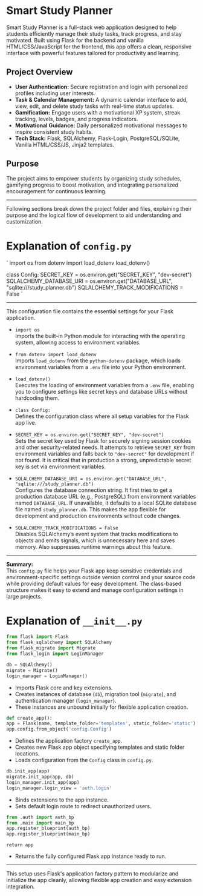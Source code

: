 # Smart Study Planner

Smart Study Planner is a full-stack web application designed to help students efficiently manage their study tasks, track progress, and stay motivated. Built using Flask for the backend and vanilla HTML/CSS/JavaScript for the frontend, this app offers a clean, responsive interface with powerful features tailored for productivity and learning.

## Project Overview

- **User Authentication:** Secure registration and login with personalized profiles including user interests.
- **Task & Calendar Management:** A dynamic calendar interface to add, view, edit, and delete study tasks with real-time status updates.
- **Gamification:** Engage users with a motivational XP system, streak tracking, levels, badges, and progress indicators.
- **Motivational Guidance:** Daily personalized motivational messages to inspire consistent study habits.
- **Tech Stack:** Flask, SQLAlchemy, Flask-Login, PostgreSQL/SQLite, Vanilla HTML/CSS/JS, Jinja2 templates.

## Purpose

The project aims to empower students by organizing study schedules, gamifying progress to boost motivation, and integrating personalized encouragement for continuous learning.

---

Following sections break down the project folder and files, explaining their purpose and the logical flow of development to aid understanding and customization.

# Explanation of `config.py`

`
import os
from dotenv import load_dotenv
load_dotenv()

class Config:
SECRET_KEY = os.environ.get("SECRET_KEY", "dev-secret")
SQLALCHEMY_DATABASE_URI = os.environ.get("DATABASE_URL", "sqlite:///study_planner.db")
SQLALCHEMY_TRACK_MODIFICATIONS = False
`


---

This configuration file contains the essential settings for your Flask application.

- `import os`  
  Imports the built-in Python module for interacting with the operating system, allowing access to environment variables.

- `from dotenv import load_dotenv`  
  Imports `load_dotenv` from the `python-dotenv` package, which loads environment variables from a `.env` file into your Python environment.

- `load_dotenv()`  
  Executes the loading of environment variables from a `.env` file, enabling you to configure settings like secret keys and database URLs without hardcoding them.

- `class Config:`  
  Defines the configuration class where all setup variables for the Flask app live.

- `SECRET_KEY = os.environ.get("SECRET_KEY", "dev-secret")`  
  Sets the secret key used by Flask for securely signing session cookies and other security-related needs. It attempts to retrieve `SECRET_KEY` from environment variables and falls back to `"dev-secret"` for development if not found. It is critical that in production a strong, unpredictable secret key is set via environment variables.

- `SQLALCHEMY_DATABASE_URI = os.environ.get("DATABASE_URL", "sqlite:///study_planner.db")`  
  Configures the database connection string. It first tries to get a production database URL (e.g., PostgreSQL) from environment variables named `DATABASE_URL`. If unavailable, it defaults to a local SQLite database file named `study_planner.db`. This makes the app flexible for development and production environments without code changes.

- `SQLALCHEMY_TRACK_MODIFICATIONS = False`  
  Disables SQLAlchemy’s event system that tracks modifications to objects and emits signals, which is unnecessary here and saves memory. Also suppresses runtime warnings about this feature.

---

**Summary:**  
This `config.py` file helps your Flask app keep sensitive credentials and environment-specific settings outside version control and your source code while providing default values for easy development. The class-based structure makes it easy to extend and manage configuration settings in large projects.

# Explanation of `__init__.py`

```python
from flask import Flask
from flask_sqlalchemy import SQLAlchemy
from flask_migrate import Migrate
from flask_login import LoginManager

db = SQLAlchemy()
migrate = Migrate()
login_manager = LoginManager()
```

- Imports Flask core and key extensions.
- Creates instances of database (`db`), migration tool (`migrate`), and authentication manager (`login_manager`).
- These instances are unbound initially for flexible application creation.

```python
def create_app():
app = Flask(name, template_folder='templates', static_folder='static')
app.config.from_object('config.Config')
```

- Defines the application factory `create_app`.
- Creates new Flask app object specifying templates and static folder locations.
- Loads configuration from the `Config` class in `config.py`.


```python
db.init_app(app)
migrate.init_app(app, db)
login_manager.init_app(app)
login_manager.login_view = 'auth.login'
```


- Binds extensions to the app instance.
- Sets default login route to redirect unauthorized users.

```python
from .auth import auth_bp
from .main import main_bp
app.register_blueprint(auth_bp)
app.register_blueprint(main_bp)
```
`return app`

- Returns the fully configured Flask app instance ready to run.

---

This setup uses Flask's application factory pattern to modularize and initialize the app cleanly, allowing flexible app creation and easy extension integration.

